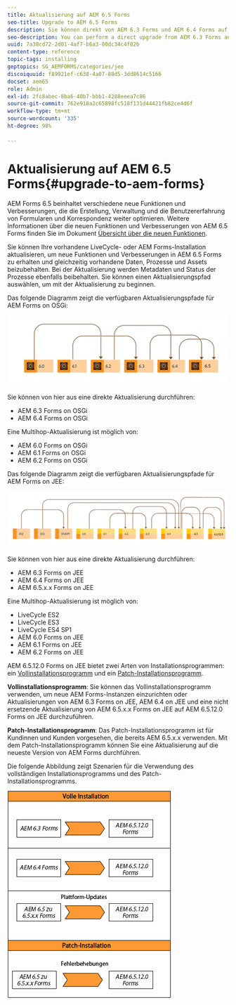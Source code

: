 ```yaml
---
title: Aktualisierung auf AEM 6.5 Forms
seo-title: Upgrade to AEM 6.5 Forms
description: Sie können direkt von AEM 6.3 Forms und AEM 6.4 Forms auf AEM 6.5 Forms aktualisieren.
seo-description: You can perform a direct upgrade from AEM 6.3 Forms and AEM 6.4 Forms to AEM 6.5 Forms.
uuid: 7a38cd72-2d01-4af7-b6a3-00dc34c4f02b
content-type: reference
topic-tags: installing
geptopics: SG_AEMFORMS/categories/jee
discoiquuid: f89921ef-c638-4a07-88d5-3dd8614c5166
docset: aem65
role: Admin
exl-id: 2fc8abec-8ba6-40b7-bbb1-4288eeea7c86
source-git-commit: 762e918a2c65898fc518f131d44421fb82ce4d6f
workflow-type: tm+mt
source-wordcount: '335'
ht-degree: 98%

---
```


# Aktualisierung auf AEM 6.5 Forms{#upgrade-to-aem-forms}

AEM Forms 6.5 beinhaltet verschiedene neue Funktionen und Verbesserungen, die die Erstellung, Verwaltung und die Benutzererfahrung von Formularen und Korrespondenz weiter optimieren. Weitere Informationen über die neuen Funktionen und Verbesserungen von AEM 6.5 Forms finden Sie im Dokument [Übersicht über die neuen Funktionen](../../forms/using/whats-new.md).

Sie können Ihre vorhandene LiveCycle- oder AEM Forms-Installation aktualisieren, um neue Funktionen und Verbesserungen in AEM 6.5 Forms zu erhalten und gleichzeitig vorhandene Daten, Prozesse und Assets beizubehalten. Bei der Aktualisierung werden Metadaten und Status der Prozesse ebenfalls beibehalten. Sie können einen Aktualisierungspfad auswählen, um mit der Aktualisierung zu beginnen.

Das folgende Diagramm zeigt die verfügbaren Aktualisierungspfade für AEM Forms on OSGi:

![OSGi-Aktualisierungsfluss](do-not-localize/osgi-upgrade-path.png)

Sie können von hier aus eine direkte Aktualisierung durchführen:

* AEM 6.3 Forms on OSGi
* AEM 6.4 Forms on OSGi

Eine Multihop-Aktualisierung ist möglich von:

* AEM 6.0 Forms on OSGi
* AEM 6.1 Forms on OSGi
* AEM 6.2 Forms on OSGi

Das folgende Diagramm zeigt die verfügbaren Aktualisierungspfade für AEM Forms on JEE:

![JEE-Upgrade 6.5](do-not-localize/jee-upgrade-6-5.png)

Sie können von hier aus eine direkte Aktualisierung durchführen:

* AEM 6.3 Forms on JEE
* AEM 6.4 Forms on JEE
* AEM 6.5.x.x Forms on JEE

Eine Multihop-Aktualisierung ist möglich von:

* LiveCycle ES2
* LiveCycle ES3
* LiveCycle ES4 SP1
* AEM 6.0 Forms on JEE
* AEM 6.1 Forms on JEE
* AEM 6.2 Forms on JEE

AEM 6.5.12.0 Forms on JEE bietet zwei Arten von Installationsprogrammen: ein [Vollinstallationsprogramm](https://experienceleague.adobe.com/docs/experience-manager-release-information/aem-release-updates/forms-updates/aem-forms-releases.html?lang=de) und ein [Patch-Installationsprogramm](https://experienceleague.adobe.com/docs/experience-manager-release-information/aem-release-updates/forms-updates/aem-forms-releases.html?lang=de).

**Vollinstallationsprogramm**: Sie können das Vollinstallationsprogramm verwenden, um neue AEM Forms-Instanzen einzurichten oder Aktualisierungen von AEM 6.3 Forms on JEE, AEM 6.4 on JEE und eine nicht ersetzende Aktualisierung von AEM 6.5.x.x Forms on JEE auf AEM 6.5.12.0 Forms on JEE durchzuführen.

**Patch-Installationsprogramm**: Das Patch-Installationsprogramm ist für Kundinnen und Kunden vorgesehen, die bereits AEM 6.5.x.x verwenden. Mit dem Patch-Installationsprogramm können Sie eine Aktualisierung auf die neueste Version von AEM Forms durchführen.

Die folgende Abbildung zeigt Szenarien für die Verwendung des vollständigen Installationsprogramms und des Patch-Installationsprogramms.

![Vollständiges Installationsprogramm und Patch-Installationsprogramm](/help/forms/using/assets/full-and-patch-installer.png)

<!--
[Work in Progress]

Migration involves moving only assets (PDF, XDP, images, adaptive forms, correspondence management assets) from one server to another - processes (LCA), settings, configurations, and a few other pieces of metadata are not migrated. Perform the following steps to migrate to AEM 6.3 Forms:

1. Set up a fresh environment of [AEM 6.3 Forms](https://adobe.com/go/learn_aemforms_documentation_63).
1. Move XDP or other compatible assets to the freshly set instance. For detailed instructions, see [Importing and exporting assets to AEM Forms](../../forms/using/import-export-forms-templates.md). [
   ](../../forms/using/import-export-forms-templates.md)
1. Build the required services, if any.

   For example, if you are using AEM Forms on JEE Document Services, changes are required in the code to use document services available in AEM Forms on OSGi.

1. Perform post-installation activities:

    * **Run Migration Utility**

      The migration utility makes the adaptive forms and correspondence management assets of earlier versions compatible with AEM 6.3 forms. You can download the utility from AEM Software Distribution. For step-by-step information to configure and use the migration utility, see [migration utility](../../forms/using/migration-utility.md) documentation.

    * **Reconfigure Adobe Sign**

      If you had Adobe Sign configured in the previous version of AEM Forms, then reconfigure Adobe Sign from AEM Cloud services. For more details, see [Integrate Adobe Sign with AEM Forms](../../forms/using/adobe-sign-integration-adaptive-forms.md).

      Moreover, AEM 6.3 Forms release has introduced many new Adobe Sign features. For step-by-step information to use Adobe Sign, see [Using Adobe Sign in an adaptive form](../../forms/using/working-with-adobe-sign.md).

    * **Reconfigure analytics and reports**

      In AEM 6.3 Forms, traffic variable for source and success event for impression are not available. So, when you upgrade to AEM 6.3 Forms, AEM Forms stops sending data to Adobe Analytics server and analytics reports for adaptive forms are not available. Moreover, AEM 6.3 Forms introduces traffic variable for the version of form analytics and success event for the amount of time spent on a field. So, reconfigure analytics and reports for your AEM Forms environment. For detailed steps, see [Configuring analytics and reports](../../forms/using/configure-analytics-forms-documents.md).

      Methods to calculate average fill time for forms and average read time for have changed. So, when you upgrade to AEM 6.3 forms, older data (data from previous AEM Forms release) for these metrics is available only in Adobe Analytics. It is not visible in AEM Forms analytics reports. For these metrics, AEM Forms analytics reports display data which is captured after performing the upgrade.
      
      -->
